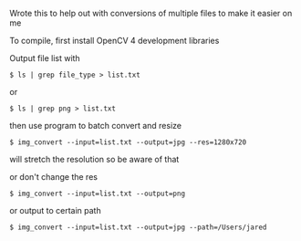 
Wrote this to help out with conversions of multiple files to make it easier on me

To compile, first install OpenCV 4 development libraries

Output file list with

    $ ls | grep file_type > list.txt

or

    $ ls | grep png > list.txt

then use program to batch convert and resize

    $ img_convert --input=list.txt --output=jpg --res=1280x720

will stretch the resolution so be aware of that

or don't change the res

    $ img_convert --input=list.txt --output=png 

or output to certain path

    $ img_convert --input=list.txt --output=jpg --path=/Users/jared

